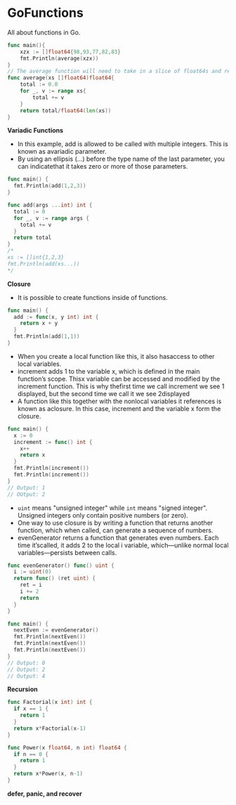 # GoFunctions
All about functions in Go.

```go
func main(){
	xzx := []float64{98,93,77,82,83}
	fmt.Println(average(xzx))
}
// The average function will need to take in a slice of float64s and return one float64.
func average(xs []float64)float64{
	total := 0.0
	for _, v := range xs{
		total += v
	}
	return total/float64(len(xs))
}
```


**Variadic Functions**
* In this example, add is allowed to be called with multiple integers. This is known as avariadic parameter.
* By using an ellipsis (...) before the type name of the last parameter, you can indicatethat it takes zero or more of those parameters.

```go
func main() {
  fmt.Println(add(1,2,3))
}

func add(args ...int) int {
  total := 0
  for _, v := range args {
    total += v
  }
  return total
}
/*
xs := []int{1,2,3}    
fmt.Println(add(xs...))
*/
```


**Closure**
* It is possible to create functions inside of functions.

```go
func main() {
  add := func(x, y int) int {
    return x + y
  }
  fmt.Println(add(1,1))
}
```


* When  you  create  a  local  function  like  this,  it  also  hasaccess to other local variables.
* increment adds 1 to the variable x, which is defined in the main function’s scope. Thisx  variable  can  be  accessed  and  modified  by  the  increment  function.  This  is  why  thefirst time we call increment we see 1 displayed, but the second time we call it we see 2displayed
* A function like this together with the nonlocal variables it references is known as aclosure. In this case, increment and the variable x form the closure.
```go
func main() {
  x := 0
  increment := func() int {
    x++
    return x
  }
  fmt.Println(increment())
  fmt.Println(increment())
}
// Output: 1
// OUtput: 2
```


* `uint` means "unsigned integer" while `int` means "signed integer". Unsigned integers only contain positive numbers (or zero).
* One way to use closure is by writing a function that returns another function, which when called, can generate a sequence of numbers.
* evenGenerator returns a function that generates even numbers. Each time it’scalled, it adds 2 to the local i variable, which—unlike normal local variables—persists between calls.
```go
func evenGenerator() func() uint {
  i := uint(0)
  return func() (ret uint) {
    ret = i
    i += 2
    return
  }
}

func main() {
  nextEven := evenGenerator()
  fmt.Println(nextEven())
  fmt.Println(nextEven())
  fmt.Println(nextEven())
}
// Output: 0
// Output: 2
// Output: 4
```


**Recursion**
```go
func Factorial(x int) int {
  if x == 1 {
    return 1
  }
  return x*Factorial(x-1)
}

func Power(x float64, n int) float64 {
  if n == 0 {
    return 1
  }
  return x*Power(x, n-1)
}
```


**defer, panic, and recover**
